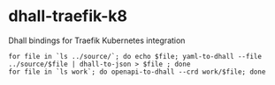 # dhall-traefik-k8
Dhall bindings for Traefik Kubernetes integration
```
for file in `ls ../source/`; do echo $file; yaml-to-dhall --file ../source/$file | dhall-to-json > $file ; done
for file in `ls work`; do openapi-to-dhall --crd work/$file; done
```
